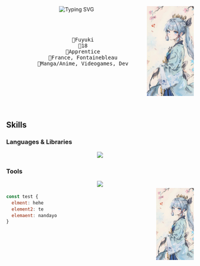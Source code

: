 <div align="center">
  <img src="./images/ayaka.png" width="25%" align="right">
  <picture>
    <source align="top" media="(prefers-color-scheme: dark)" srcset="https://readme-typing-svg.herokuapp.com?font=Fira+Code&pause=1000&color=D18FF7&multiline=true&random=false&width=435&center=true&lines=Hello%2C+I'm+Fuyuki+;Dev%2C+Anime+and+Genshin+enthusiast">
    <img align="top" src="https://readme-typing-svg.herokuapp.com?font=Fira+Code&pause=1000&color=B74FBD&center=true&multiline=true&random=false&width=435&lines=Hello%2C+I'm+Fuyuki+;Dev%2C+Anime+and+Genshin+enthusiast" alt="Typing SVG" />
  </picture>
  <br><br><br><br>
  <pre>
    🥀Fuyuki
    🥀18
    🥀Apprentice
    🥀France, Fontainebleau
    🥀Manga/Anime, Videogames, Dev
  </pre>
  <br><br><br><br><br>

</div>

## Skills
### Languages & Libraries
<div align="center">
  <img src="https://skillicons.dev/icons?i=nodejs,js,ts,svelte,python,lua,rust,kotlin,java,md,mysql,bash">
</div>

### Tools
<div align="center">
  <img src="https://skillicons.dev/icons?i=vim,neovim,webstorm,androidstudio,vscode,robloxstudio,git,github">
</div>

<img src="./images/ayaka.png" width="20%" align="right">

```js
const test {
  elment: hehe
  element2: te
  elemaent: nandayo
}
```
